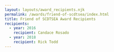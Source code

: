 ```yaml
---
layout: layouts/award_recipients.njk
permalink: /awards/friend-of-scdtsea/index.html
title: Friend of SCDTSEA Award Recipients
recipients:
  - year: 2016
    recipient: Candace Rosado
  - year: 2018
    recipient: Rick Todd
---
```

